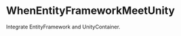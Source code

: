 WhenEntityFrameworkMeetUnity
============================

Integrate EntityFramework and UnityContainer.
